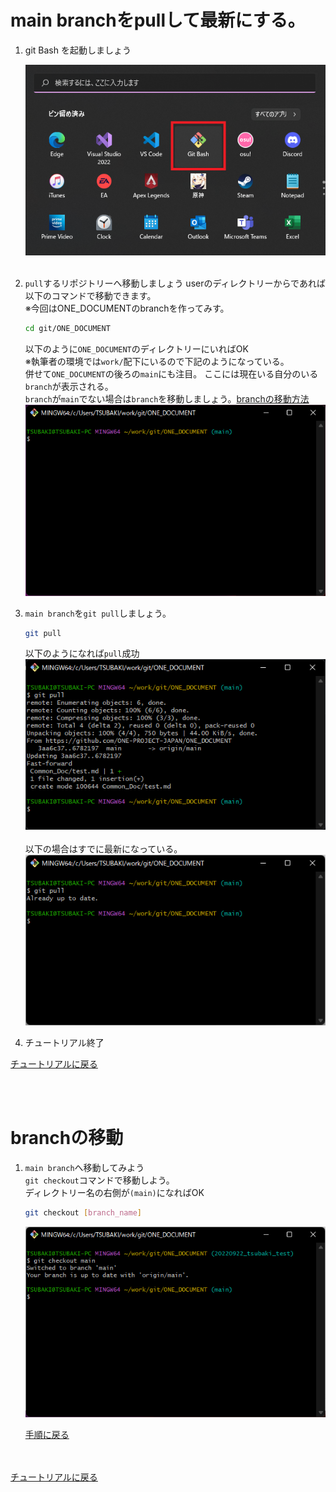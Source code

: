 <link href=".\css\StyleSheet.css" rel="stylesheet"/>
 

# main branchをpullして最新にする。

1. git Bash を起動しましょう
   
   ![hoge](../Image/execute_git_bash.png) <br><br>

2. `pull`するリポジトリーへ移動しましょう
userのディレクトリーからであれば以下のコマンドで移動できます。<br>
※今回はONE_DOCUMENTのbranchを作ってみす。<br>

   ```sh
   cd git/ONE_DOCUMENT
   ```
   以下のように`ONE_DOCUMENT`のディレクトリーにいればOK<br>
   ※執筆者の環境では`work/`配下にいるので下記のようになっている。<br>
   併せて`ONE_DOCUMENT`の後ろの`main`にも注目。
   ここには現在いる自分のいる`branch`が表示される。<br>
   `branch`が`main`でない場合は`branch`を移動しましょう。[branchの移動方法](#branchの移動)<br>
   ![hoge](../Image/cd_repository.png)

3. `main branch`を`git pull`しましょう。<br>
   ```sh
   git pull
   ```
   以下のようになれば`pull`成功
   ![hoge](../Image/git_pull1.png)
   <br><br>
   以下の場合はすでに最新になっている。
   ![hoge](../Image/git_pull2.png)

4. チュートリアル終了
   
[チュートリアルに戻る](../Read_Me.md#チュートリアル)
<br><br>

<br>

# branchの移動
1. `main branch`へ移動してみよう<br>
   `git checkout`コマンドで移動しよう。<br>
   ディレクトリー名の右側が`(main)`になればOK
   ```sh
   git checkout [branch_name]
   ```
   ![hoge](../Image/switch_branch.png)

   [手順に戻る](#main-branchをpullして最新にする)

<br><br>
[チュートリアルに戻る](../Read_Me.md#チュートリアル)
